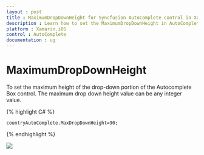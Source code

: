 ```yaml
---
layout : post
title : MaximumDropDownHeight for Syncfusion AutoComplete control in Xamarin.iOS
description : Learn how to set the MaximumDropDownHeight in AutoComplete 
platform : Xamarin.iOS
control : AutoComplete
documentation : ug
---
```


# MaximumDropDownHeight

To set the maximum height of the drop-down portion of the Autocomplete Box control. The maximum drop down height value can be any integer value.

{% highlight C# %}

	countryAutoComplete.MaxDropDownHeight=90;

{% endhighlight %}

![](images/maxdropdownheight.png)
